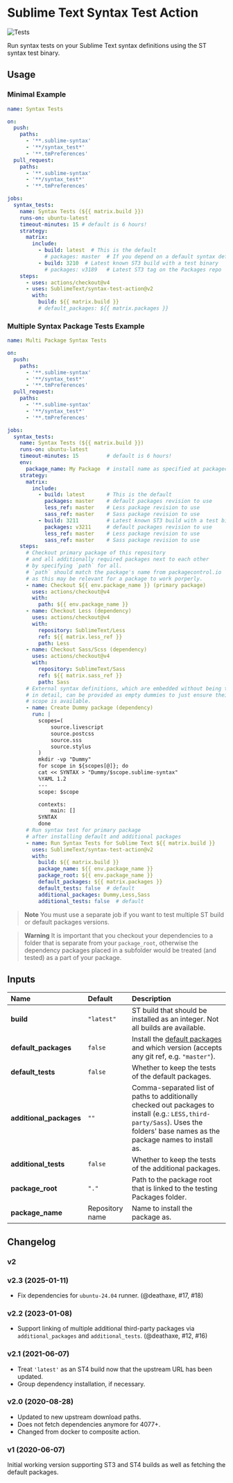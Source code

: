 # Sublime Text Syntax Test Action

![Tests](https://github.com/SublimeText/syntax-test-action/workflows/Tests/badge.svg)

Run syntax tests on your Sublime Text syntax definitions
using the ST syntax test binary.

## Usage

### Minimal Example

```yaml
name: Syntax Tests

on:
  push:
    paths:
      - '**.sublime-syntax'
      - '**/syntax_test*'
      - '**.tmPreferences'
  pull_request:
    paths:
      - '**.sublime-syntax'
      - '**/syntax_test*'
      - '**.tmPreferences'

jobs:
  syntax_tests:
    name: Syntax Tests (${{ matrix.build }})
    runs-on: ubuntu-latest
    timeout-minutes: 15 # default is 6 hours!
    strategy:
      matrix:
        include:
          - build: latest  # This is the default
            # packages: master  # If you depend on a default syntax definition
          - build: 3210  # Latest known ST3 build with a test binary
            # packages: v3189   # Latest ST3 tag on the Packages repo
    steps:
      - uses: actions/checkout@v4
      - uses: SublimeText/syntax-test-action@v2
        with:
          build: ${{ matrix.build }}
          # default_packages: ${{ matrix.packages }}
```

### Multiple Syntax Package Tests Example

```yaml
name: Multi Package Syntax Tests

on:
  push:
    paths:
      - '**.sublime-syntax'
      - '**/syntax_test*'
      - '**.tmPreferences'
  pull_request:
    paths:
      - '**.sublime-syntax'
      - '**/syntax_test*'
      - '**.tmPreferences'

jobs:
  syntax_tests:
    name: Syntax Tests (${{ matrix.build }})
    runs-on: ubuntu-latest
    timeout-minutes: 15         # default is 6 hours!
    env:
      package_name: My Package  # install name as specified at packagecontrol.io
    strategy:
      matrix:
        include:
          - build: latest       # This is the default
            packages: master    # default packages revision to use
            less_ref: master    # Less package revision to use
            sass_ref: master    # Sass package revision to use
          - build: 3211         # Latest known ST3 build with a test binary
            packages: v3211     # default packages revision to use
            less_ref: master    # Less package revision to use
            sass_ref: master    # Sass package revision to use
    steps:
      # Checkout primary package of this repository
      # and all additionally required packages next to each other
      # by specifying `path` for all.
      # `path` should match the package's name from packagecontrol.io
      # as this may be relevant for a package to work porperly.
      - name: Checkout ${{ env.package_name }} (primary package)
        uses: actions/checkout@v4
        with:
          path: ${{ env.package_name }}
      - name: Checkout Less (dependency)
        uses: actions/checkout@v4
        with:
          repository: SublimeText/Less
          ref: ${{ matrix.less_ref }}
          path: Less
      - name: Checkout Sass/Scss (dependency)
        uses: actions/checkout@v4
        with:
          repository: SublimeText/Sass
          ref: ${{ matrix.sass_ref }}
          path: Sass
      # External syntax definitions, which are embedded without being tested
      # in detail, can be provided as empty dummies to just ensure their main
      # scope is available.
      - name: Create Dummy package (dependency)
        run: |
          scopes=(
              source.livescript
              source.postcss
              source.sss
              source.stylus
          )
          mkdir -vp "Dummy"
          for scope in ${scopes[@]}; do
          cat << SYNTAX > "Dummy/$scope.sublime-syntax"
          %YAML 1.2
          ---
          scope: $scope

          contexts:
              main: []
          SYNTAX
          done
      # Run syntax test for primary package
      # after installing default and additional packages
      - name: Run Syntax Tests for Sublime Text ${{ matrix.build }}
        uses: SublimeText/syntax-test-action@v2
        with:
          build: ${{ matrix.build }}
          package_name: ${{ env.package_name }}
          package_root: ${{ env.package_name }}
          default_packages: ${{ matrix.packages }}
          default_tests: false  # default
          additional_packages: Dummy,Less,Sass
          additional_tests: false  # default
```

> **Note**
> You must use a separate job
> if you want to test multiple ST build
> or default packages versions.

> **Warning**
> It is important that you checkout your dependencies
> to a folder that is separate from your `package_root`,
> otherwise the dependency packages placed in a subfolder
> would be treated (and tested) as a part of your package.


## Inputs

| Name                     | Default         | Description                                                                                |
| :----------------------- | :-------------- | :----------------------------------------------------------------------------------------- |
| **build**                | `"latest"`      | ST build that should be installed as an integer. Not all builds are available.             |
| **default\_packages**    | `false`         | Install the [default packages][] and which version (accepts any git ref, e.g. `"master"`). |
| **default\_tests**       | `false`         | Whether to keep the tests of the default packages.                                         |
| **additional\_packages** | `""`            | Comma-separated list of paths to additionally checked out packages to install (e.g.: `LESS,third-party/Sass`). Uses the folders' base names as the package names to install as. |
| **additional\_tests**    | `false`         | Whether to keep the tests of the additional packages.                                      |
| **package\_root**        | `"."`           | Path to the package root that is linked to the testing Packages folder.                    |
| **package\_name**        | Repository name | Name to install the package as.                                                            |

[default packages]: https://github.com/sublimehq/Packages/


## Changelog

### v2

### v2.3 (2025-01-11)

- Fix dependencies for `ubuntu-24.04` runner. (@deathaxe, #17, #18)

### v2.2 (2023-01-08)

- Support linking of multiple additional third-party packages
  via `additional_packages` and `additional_tests`.
  (@deathaxe, #12, #16)

### v2.1 (2021-06-07)

- Treat `'latest'` as an ST4 build now that the upstream URL has been updated.
- Group dependency installation, if necessary.

### v2.0 (2020-08-28)

- Updated to new upstream download paths.
- Does not fetch dependencies anymore for 4077+.
- Changed from docker to composite action.

### v1 (2020-06-07)

Initial working version
supporting ST3 and ST4 builds
as well as fetching the default packages.
